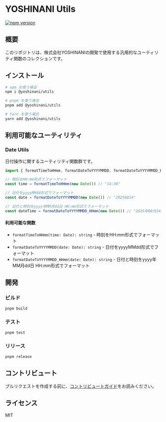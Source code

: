 # YOSHINANI Utils

[![npm version](https://badge.fury.io/js/@yoshinani%2Futils.svg)](https://badge.fury.io/js/@yoshinani%2Futils)

## 概要

このリポジトリは、株式会社YOSHINANIの開発で使用する汎用的なユーティリティ関数のコレクションです。

## インストール

```sh
# npm を使う場合
npm i @yoshinani/utils

# pnpm を使う場合
pnpm add @yoshinani/utils

# Yarn を使う場合
yarn add @yoshinani/utils
```

## 利用可能なユーティリティ

### Date Utils

日付操作に関するユーティリティ関数群です。

```typescript
import { formatTimeToHHmm, formatDateToYYYYMMDD, formatDateToYYYYMMDD_HHmm } from "@yoshinani/utils/date-util"

// 時刻をHH:mm形式でフォーマット
const time = formatTimeToHHmm(new Date()) // "14:30"

// 日付をyyyyMMdd形式でフォーマット
const date = formatDateToYYYYMMDD(new Date()) // "20250814"

// 日付と時刻をyyyy年MM月dd日 HH:mm形式でフォーマット
const dateTime = formatDateToYYYYMMDD_HHmm(new Date()) // "2025年08月14日 14:30"
```

#### 利用可能な関数

- `formatTimeToHHmm(time: Date): string` - 時刻をHH:mm形式でフォーマット
- `formatDateToYYYYMMDD(date: Date): string` - 日付をyyyyMMdd形式でフォーマット
- `formatDateToYYYYMMDD_HHmm(date: Date): string` - 日付と時刻をyyyy年MM月dd日 HH:mm形式でフォーマット

## 開発

### ビルド

```sh
pnpm build
```

### テスト

```sh
pnpm test
```

### リリース

```sh
pnpm release
```

## コントリビュート

プルリクエストを作成する前に、[コントリビュートガイド](./CONTRIBUTING.md)をお読みください。

## ライセンス

MIT
